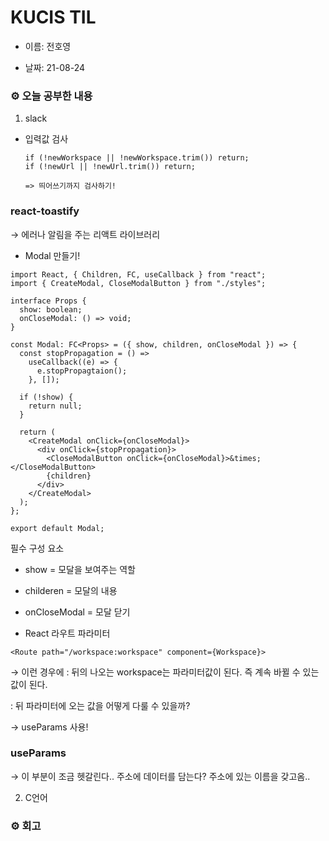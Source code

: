 # KUCIS TIL

- 이름: 전호영

- 날짜: 21-08-24

### ⚙️ 오늘 공부한 내용

1. slack

- 입력값 검사

  ```tsx
  if (!newWorkspace || !newWorkspace.trim()) return;
  if (!newUrl || !newUrl.trim()) return;

  => 띄어쓰기까지 검사하기!
  ```

### react-toastify

→ 에러나 알림을 주는 리액트 라이브러리

- Modal 만들기!

```tsx
import React, { Children, FC, useCallback } from "react";
import { CreateModal, CloseModalButton } from "./styles";

interface Props {
  show: boolean;
  onCloseModal: () => void;
}

const Modal: FC<Props> = ({ show, children, onCloseModal }) => {
  const stopPropagation = () =>
    useCallback((e) => {
      e.stopPropagtaion();
    }, []);

  if (!show) {
    return null;
  }

  return (
    <CreateModal onClick={onCloseModal}>
      <div onClick={stopPropagation}>
        <CloseModalButton onClick={onCloseModal}>&times;</CloseModalButton>
        {children}
      </div>
    </CreateModal>
  );
};

export default Modal;
```

필수 구성 요소

- show = 모달을 보여주는 역할
- childeren = 모달의 내용
- onCloseModal = 모달 닫기

- React 라우트 파라미터

```tsx
<Route path="/workspace:workspace" component={Workspace}>
```

→ 이런 경우에 : 뒤의 나오는 workspace는 파라미터값이 된다. 즉 계속 바뀔 수 있는 값이 된다.

: 뒤 파라미터에 오는 값을 어떻게 다룰 수 있을까?

→ useParams 사용!

### useParams

→ 이 부분이 조금 헷갈린다.. 주소에 데이터를 담는다? 주소에 있는 이름을 갖고옴..

2. C언어

### ⚙️ 회고
